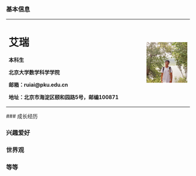 ### 基本信息
<table border="0">
  <tr>
    <td width="75%">
      <h1>艾瑞</h1>
      <p><b>本科生</b></p>
      <p><b>北京大学数学科学学院</b></p>
      <p><b>邮箱：ruiai@pku.edu.cn</b></p>
      <p><b>地址：北京市海淀区颐和园路5号，邮编100871</b></p>
    </td>
    <td width="25%">
      <img src="/photo of myself.jpg" width="100%">      
    </td>
  </tr>
</table>
### 成长经历

### 兴趣爱好

### 世界观

### 等等
